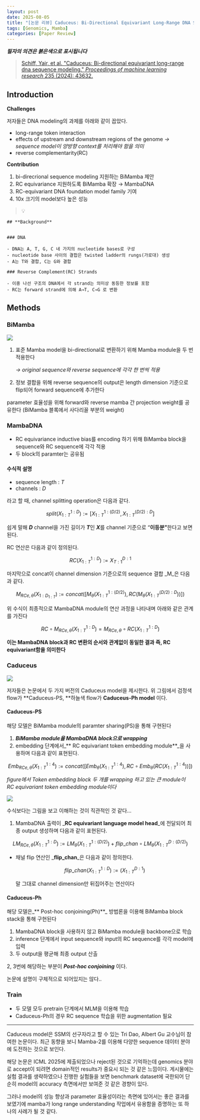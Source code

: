 ```yaml
---
layout: post
date: 2025-08-05
title: "[논문 리뷰] Caduceus: Bi-Directional Equivariant Long-Range DNA Sequence Modeling"
tags: [Genomics, Mamba]
categories: [Paper Review]
---
```


<span class="notion-red">_**필자의 의견은 붉은색으로 표시됩니다**_</span>


> [Schiff, Yair, et al. "Caduceus: Bi-directional equivariant long-range dna sequence modeling." ](https://pmc.ncbi.nlm.nih.gov/articles/PMC12189541/)[_Proceedings of machine learning research_](https://pmc.ncbi.nlm.nih.gov/articles/PMC12189541/)[ 235 (2024): 43632.](https://pmc.ncbi.nlm.nih.gov/articles/PMC12189541/)



## Introduction


**Challenges**


저자들은 DNA modeling의 과제를 아래와 같이 꼽았다.

- long-range token interaction
- effects of upstream and downstream regions of the genome 
_→ sequence model이 양방향 context를 처리해야 함을 의미_
- reverse complementarity(RC)

**Contribution**

1. bi-direcrional sequence modeling 지원하는 BiMamba 제안
1. RC equivariance 지원하도록 BiMamba 확장 → MambaDNA
1. RC-equivariant DNA foundation model family 기여
1. 10x 크기의 model보다 높은 성능

> 💡 


	## **Background**


	### DNA

	- DNA는 A, T, G, C 네 가지의 nucleotide bases로 구성
	- nucleotide base 사이의 결합은 twisted ladder의 rungs(가로대) 생성
	- A는 T와 결합, C는 G와 결합

	### Reverse Complement(RC) Strands

	- 이중 나선 구조의 DNA에서 각 strand는 의미상 동등한 정보를 포함
	- RC는 forward strand에 의해 A→T, C→G 로 변환


## Methods



### BiMamba


![](https://prod-files-secure.s3.us-west-2.amazonaws.com/542b861c-36a8-4051-84e5-8804b6728dba/2c247d59-7815-4980-99f0-8f0d21f445a7/image.png?X-Amz-Algorithm=AWS4-HMAC-SHA256&X-Amz-Content-Sha256=UNSIGNED-PAYLOAD&X-Amz-Credential=ASIAZI2LB466ZBSRPNXO%2F20251009%2Fus-west-2%2Fs3%2Faws4_request&X-Amz-Date=20251009T230055Z&X-Amz-Expires=3600&X-Amz-Security-Token=IQoJb3JpZ2luX2VjEEYaCXVzLXdlc3QtMiJHMEUCIEFJiQURBMXPlMdbSHekN1VbaW5%2FNWGoXyuafpJ1y%2FSsAiEAyYFt%2Bt%2BsWCTto5bJMY9R1xfmVKNYt32ocfBSqm9YCZIqiAQI3%2F%2F%2F%2F%2F%2F%2F%2F%2F%2F%2FARAAGgw2Mzc0MjMxODM4MDUiDG7J8ig%2BWx6g9fckFCrcA3ELR5TsQibDEmxhmwtuUzgbwzaD0zUDnMdxVmNDRTPAsBvhX3ELn%2B9%2BUu%2Fktimp3DhIC9prmq5WRlf%2F1wTQiapmdBhiBJcuXUBAQaJ%2BRreINlpnC4aVNR657bbTbACiVvwHy9MVW0nA1fHn3fpQiBOX3gfc336LWtSJPEu%2BvHAxBfLkta75t5vdqMf2Mv4Fv22izX8YaXeY8Jx8LDDz35pE4Rf4p0bLJiZ14s%2Fr92vF6OHfdYeiTFZOTj5DRdNNv8ghaR1445VO5YxWMP0r8Ltpya8FY%2BYyESbGct%2BknoqC0vy4k4Pp3Nqe6uCGgJ%2BcqwqHWgT2HKTIJV0y51SVRBsDYyYuELZzwfTAyGSQWTOwrDCGD0i2psiSsGZPawyJLR8TrlDZbog0RDEVVEgtW2xQoSoRZPE4hz9SwJDSRkLjMqk3uFi3eY6LVsEozZddYFprKNkpIL8M1%2BHRzPrhc8rroZYVtGGt7QR18wCS6i2dIoYtOyYwtGPU9YgqooBSNoaYooiAzCkXwK6fX77eBH7EnjB%2Bdg%2FyT%2B3m2uMR3XuoEYLWuTO1TjHwINRKqRL8QOidXVIRKGm36p0zVFQ3ocZy9r%2FtuFDoNR5X1rvF0bZYzwbt0zCisb%2B6hQ6PMMHkoMcGOqUB5GRfFUv2kSnXabn96hcoNjYbWCcv8SuDLex6eLNdz7cDxC8Ju8sWJBE2Fh8mlHjGgPnLh8Lul8qCWNmn1S0K%2F48GbeY%2FXijwtgCgTeGXnjgAmq5VfOeIWDHfwt0jPYeF%2BmPHn1whSHR3wlYuGspXzsgO2c5C5U8OVJVVCS7GXUY4RW6qkKsPjE8jcB2oJF3CcqYtPFPn8LMlQKCPtltp472adhGC&X-Amz-Signature=835a215938e96db5f7ac8add52491460fbdbfe18865cc3cecbdfd7603e5479eb&X-Amz-SignedHeaders=host&x-amz-checksum-mode=ENABLED&x-id=GetObject)

1. 표준 Mamba model을 bi-directional로 변환하기 위해 Mamba module을 두 번 적용한다

	_→ original sequence와 reverse sequence에 각각 한 번씩 적용_

1. 정보 결합을 위해 reverse sequence의 output은 length dimension 기준으로 flip되어 forward sequence에 추가한다

parameter 효율성을 위해 forward와 reverse mamba 간 projection weight를 공유한다 (BiMamba 블록에서 사다리꼴 부분의 weight)



### MambaDNA

- RC equivariance inductive bias를 encoding 하기 위해 BiMamba block을 sequence와 RC sequence에 각각 적용
- 두 block의 paramter는 공유됨


#### 수식적 설명

- sequence length : _T_
- channels : _D_

라고 할 때,  channel splitting operation은 다음과 같다.


$$
split(X^{1:D}_{1:T}):=[X^{1:(D/2)}_{1:T},X^{(D/2):D}_{1:T}]
$$


<span class="notion-red">쉽게 말해 </span><span class="notion-red">_**D**_</span><span class="notion-red"> channel을 가진 길이가 </span><span class="notion-red">_**T**_</span><span class="notion-red">인 </span><span class="notion-red">_**X**_</span><span class="notion-red">를 channel 기준으로 “</span><span class="notion-red">**이등분”**</span><span class="notion-red">한다고 보면 된다.</span>


RC 연산은 다음과 같이 정의된다.


$$
RC(X^{1:D}_{1:T}):=X^{D:1}_{T:1}
$$


마지막으로 concat이 channel dimension 기준으로의 sequence 결합 _M_은 다음과 같다.


$$
M_{RCe,\theta}(X_{1:D_{1:T}}):=concat([M_{\theta}(X^{1:(D/2)}_{1:T}),RC(M_{\theta}(X^{(D/2):D}_{1:T}))])
$$


위 수식이 최종적으로 MambaDNA module의 연산 과정을 나타내며 아래와 같은 관계를 가진다


$$
RC\circ M_{RCe,\theta}(X^{1:D}_{1:T}) = M_{RCe,\theta} \circ RC(X^{1:D}_{1:T})
$$


**이는 MambaDNA block과 RC 변환의 순서와 관계없이 동일한 결과 즉, RC equivariant함을 의미한다**



### Caduceus


![](https://prod-files-secure.s3.us-west-2.amazonaws.com/542b861c-36a8-4051-84e5-8804b6728dba/f94a60d7-8145-473b-aef9-7c68d3ec604a/image.png?X-Amz-Algorithm=AWS4-HMAC-SHA256&X-Amz-Content-Sha256=UNSIGNED-PAYLOAD&X-Amz-Credential=ASIAZI2LB466ZBSRPNXO%2F20251009%2Fus-west-2%2Fs3%2Faws4_request&X-Amz-Date=20251009T230055Z&X-Amz-Expires=3600&X-Amz-Security-Token=IQoJb3JpZ2luX2VjEEYaCXVzLXdlc3QtMiJHMEUCIEFJiQURBMXPlMdbSHekN1VbaW5%2FNWGoXyuafpJ1y%2FSsAiEAyYFt%2Bt%2BsWCTto5bJMY9R1xfmVKNYt32ocfBSqm9YCZIqiAQI3%2F%2F%2F%2F%2F%2F%2F%2F%2F%2F%2FARAAGgw2Mzc0MjMxODM4MDUiDG7J8ig%2BWx6g9fckFCrcA3ELR5TsQibDEmxhmwtuUzgbwzaD0zUDnMdxVmNDRTPAsBvhX3ELn%2B9%2BUu%2Fktimp3DhIC9prmq5WRlf%2F1wTQiapmdBhiBJcuXUBAQaJ%2BRreINlpnC4aVNR657bbTbACiVvwHy9MVW0nA1fHn3fpQiBOX3gfc336LWtSJPEu%2BvHAxBfLkta75t5vdqMf2Mv4Fv22izX8YaXeY8Jx8LDDz35pE4Rf4p0bLJiZ14s%2Fr92vF6OHfdYeiTFZOTj5DRdNNv8ghaR1445VO5YxWMP0r8Ltpya8FY%2BYyESbGct%2BknoqC0vy4k4Pp3Nqe6uCGgJ%2BcqwqHWgT2HKTIJV0y51SVRBsDYyYuELZzwfTAyGSQWTOwrDCGD0i2psiSsGZPawyJLR8TrlDZbog0RDEVVEgtW2xQoSoRZPE4hz9SwJDSRkLjMqk3uFi3eY6LVsEozZddYFprKNkpIL8M1%2BHRzPrhc8rroZYVtGGt7QR18wCS6i2dIoYtOyYwtGPU9YgqooBSNoaYooiAzCkXwK6fX77eBH7EnjB%2Bdg%2FyT%2B3m2uMR3XuoEYLWuTO1TjHwINRKqRL8QOidXVIRKGm36p0zVFQ3ocZy9r%2FtuFDoNR5X1rvF0bZYzwbt0zCisb%2B6hQ6PMMHkoMcGOqUB5GRfFUv2kSnXabn96hcoNjYbWCcv8SuDLex6eLNdz7cDxC8Ju8sWJBE2Fh8mlHjGgPnLh8Lul8qCWNmn1S0K%2F48GbeY%2FXijwtgCgTeGXnjgAmq5VfOeIWDHfwt0jPYeF%2BmPHn1whSHR3wlYuGspXzsgO2c5C5U8OVJVVCS7GXUY4RW6qkKsPjE8jcB2oJF3CcqYtPFPn8LMlQKCPtltp472adhGC&X-Amz-Signature=ef87df07a68d0fa41e18f00c243a53c0fab56d884ac7cf9b56a31d5f509903b2&X-Amz-SignedHeaders=host&x-amz-checksum-mode=ENABLED&x-id=GetObject)


저자들은 논문에서 두 가지 버전의 Caduceus model을 제시한다. 위 그림에서 검정색 flow가 **Caduceus-PS, **하늘색 flow가 **Caduceus-Ph model** 이다.



#### Caduceus-PS


해당 모델은 BiMamba module의 paramter sharing(PS)을 통해 구현된다

1. _**BiMamba module을 MambaDNA block으로 wrapping**_
1. embedding 단계에서_** RC equivariant token embedding module**_을 사용하며 다음과 같이 표현된다.

$$
Emb_{RCe,\theta}(X^{1:4}_{1:T}):=concat([Emb_{\theta}(X^{1:4}_{1:T}),RC \circ Emb_{\theta}(RC(X^{1:4}_{1:T}))])
$$


_figure에서 Token embedding block 두 개를 wrapping 하고 있는 큰 module이 RC equivariant token embedding module이다_


![](https://prod-files-secure.s3.us-west-2.amazonaws.com/542b861c-36a8-4051-84e5-8804b6728dba/b175e4da-71eb-4e91-8c23-a06dabe673c9/image.png?X-Amz-Algorithm=AWS4-HMAC-SHA256&X-Amz-Content-Sha256=UNSIGNED-PAYLOAD&X-Amz-Credential=ASIAZI2LB466ZBSRPNXO%2F20251009%2Fus-west-2%2Fs3%2Faws4_request&X-Amz-Date=20251009T230055Z&X-Amz-Expires=3600&X-Amz-Security-Token=IQoJb3JpZ2luX2VjEEYaCXVzLXdlc3QtMiJHMEUCIEFJiQURBMXPlMdbSHekN1VbaW5%2FNWGoXyuafpJ1y%2FSsAiEAyYFt%2Bt%2BsWCTto5bJMY9R1xfmVKNYt32ocfBSqm9YCZIqiAQI3%2F%2F%2F%2F%2F%2F%2F%2F%2F%2F%2FARAAGgw2Mzc0MjMxODM4MDUiDG7J8ig%2BWx6g9fckFCrcA3ELR5TsQibDEmxhmwtuUzgbwzaD0zUDnMdxVmNDRTPAsBvhX3ELn%2B9%2BUu%2Fktimp3DhIC9prmq5WRlf%2F1wTQiapmdBhiBJcuXUBAQaJ%2BRreINlpnC4aVNR657bbTbACiVvwHy9MVW0nA1fHn3fpQiBOX3gfc336LWtSJPEu%2BvHAxBfLkta75t5vdqMf2Mv4Fv22izX8YaXeY8Jx8LDDz35pE4Rf4p0bLJiZ14s%2Fr92vF6OHfdYeiTFZOTj5DRdNNv8ghaR1445VO5YxWMP0r8Ltpya8FY%2BYyESbGct%2BknoqC0vy4k4Pp3Nqe6uCGgJ%2BcqwqHWgT2HKTIJV0y51SVRBsDYyYuELZzwfTAyGSQWTOwrDCGD0i2psiSsGZPawyJLR8TrlDZbog0RDEVVEgtW2xQoSoRZPE4hz9SwJDSRkLjMqk3uFi3eY6LVsEozZddYFprKNkpIL8M1%2BHRzPrhc8rroZYVtGGt7QR18wCS6i2dIoYtOyYwtGPU9YgqooBSNoaYooiAzCkXwK6fX77eBH7EnjB%2Bdg%2FyT%2B3m2uMR3XuoEYLWuTO1TjHwINRKqRL8QOidXVIRKGm36p0zVFQ3ocZy9r%2FtuFDoNR5X1rvF0bZYzwbt0zCisb%2B6hQ6PMMHkoMcGOqUB5GRfFUv2kSnXabn96hcoNjYbWCcv8SuDLex6eLNdz7cDxC8Ju8sWJBE2Fh8mlHjGgPnLh8Lul8qCWNmn1S0K%2F48GbeY%2FXijwtgCgTeGXnjgAmq5VfOeIWDHfwt0jPYeF%2BmPHn1whSHR3wlYuGspXzsgO2c5C5U8OVJVVCS7GXUY4RW6qkKsPjE8jcB2oJF3CcqYtPFPn8LMlQKCPtltp472adhGC&X-Amz-Signature=417507177fe8b2048a12187bc4309e3fd6d9d807f1637aa60f989b8702a67b55&X-Amz-SignedHeaders=host&x-amz-checksum-mode=ENABLED&x-id=GetObject)


<span class="notion-red">수식보다는 그림을 보고 이해하는 것이 직관적인 것 같다…</span>

1. MambaDNA 출력이 _**RC equivariant language model head**_에 전달되어 최종 output 생성하며 다음과 같이 표현된다.

$$
LM_{RCe,\theta}(X^{1:D}_{1:T}):= LM_{\theta}(X^{1:(D/2)}_{1:T})+flip\_chan\circ LM_{\theta}(X^{D:(D/2)}_{1:T})
$$

- 채널 flip 연산인 _**flip\_chan**_은 다음과 같이 정의한다.

	$$
	flip\_chan(X^{1:D}_{1:T}):=(X^{D:1}_{1:T})
	$$


	말 그대로 channel dimension만 뒤집어주는 연산이다



#### Caduceus-Ph


해당 모델은_** Post-hoc conjoining(Ph)**_ 방법론을 이용해 BiMamba block stack을 통해 구현된다

1. MambaDNA block을 사용하지 않고 BiMamba module을 backbone으로 학습
1. inference 단계에서 input sequence와 input의 RC sequence를 각각 model에 입력
1. 두 output을 평균해 최종 output 산출

2, 3번에 해당하는 부분이 _**Post-hoc conjoining**_ 이다.


<span class="notion-red">논문에 설명이 구체적으로 되어있지는 않다..</span>



### Train

- 두 모델 모두 pretrain 단계에서 MLM을 이용해 학습
- Caduceus-Ph의 경우 RC sequence 학습을 위한 augmentation 필요

---


<span class="notion-red">Caduceus model은 SSM의 선구자라고 할 수 있는 Tri Dao, Albert Gu 교수님이 참여한 논문이다. 최근 동향을 보니 Mamba-2를 이용해 다양한 sequence 데이터 분야에 도전하는 것으로 보인다.</span>


<span class="notion-red">해당 논문은 ICML 2025에 제출되었으나 reject된 것으로 기억하는데 genomics 분야로 accept이 되려면 domain적인 results가 중요시 되는 것 같은 느낌이다. 게시물에는 실험 결과를 생략하였으나 진행한 실험들을 보면 benchmark dataset에 국한되어 단순히 model의 accuracy 측면에서만 보여준 것 같은 경향이 있다.</span>


<span class="notion-red">그러나 model의 성능 향상과 parameter 효율성이라는 측면에 있어서는 좋은 결과를 보였기에 mamba가 long range understanding 작업에서 유용함을 증명하는 또 하나의 사례가 될 것 같다.</span>

